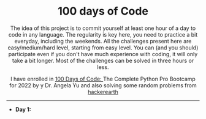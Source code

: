 <h1 align="center"> 100 days of Code </h1>
<p align="center">The idea of this project is to commit yourself at least one hour of a day to code in any language. The regularity is key here, you need to practice a bit everyday, including the weekends. All the challenges present here are easy/medium/hard level, starting from easy level. You can (and you should) participate even if you don't have much experience with coding, it will only take a bit longer. Most of the challenges can be solved in three hours or less. </p>
<p align ="center"> I have enrolled in <a href ="https://www.udemy.com/course/100-days-of-code/"> 100 Days of Code: </a>The Complete Python Pro Bootcamp for 2022 by y Dr. Angela Yu and also solving some random problems from
  <a href="https://www.hackerearth.com/practice/"> hackerearth </a> </p>

---

* <b>Day 1:</b> 
